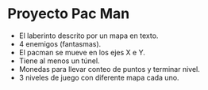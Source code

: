# Proyecto Pac Man
- El laberinto descrito por un mapa en texto.
- 4 enemigos (fantasmas).
- El pacman se mueve en los ejes X e Y.
- Tiene al menos un túnel.
- Monedas para llevar conteo de puntos y terminar nivel.
- 3 niveles de juego con diferente mapa cada uno.
